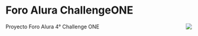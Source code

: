 # Foro Alura ChallengeONE

<p align="left">
   Proyecto Foro Alura 4° Challenge ONE <img align="right" src="https://img.shields.io/badge/STATUS-EN%20DESAROLLO-green">
</p>
